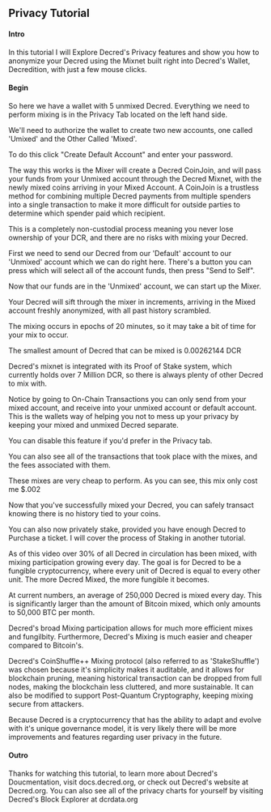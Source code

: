 ## Privacy Tutorial

#### Intro

In this tutorial I will Explore Decred's Privacy features and show you how to anonymize your Decred using the Mixnet built right into Decred's Wallet, Decredition, with just a few mouse clicks. 

#### Begin

So here we have a wallet with 5 unmixed Decred. Everything we need to perform mixing is in the Privacy Tab located on the left hand side.

We'll need to authorize the wallet to create two new accounts, one called 'Umixed' and the Other Called 'Mixed'.

To do this click "Create Default Account" and enter your password.

The way this works is the Mixer will create a Decred CoinJoin, and will pass your funds from your Unmixed account through the Decred Mixnet, with the newly mixed coins arriving in your Mixed Account. A CoinJoin is a trustless method for combining multiple Decred payments from multiple spenders into a single transaction to make it more difficult for outside parties to determine which spender paid which recipient.

This is a completely non-custodial process meaning you never lose ownership of your DCR, and there are no risks with mixing your Decred.

First we need to send our Decred from our 'Default' account to our 'Unmixed' account which we can do right here. There's a button you can press which will select all of the account funds, then press "Send to Self".

Now that our funds are in the 'Unmixed' account, we can start up the Mixer.

Your Decred will sift through the mixer in increments, arriving in the Mixed account freshly anonymized, with all past history scrambled.

The mixing occurs in epochs of 20 minutes, so it may take a bit of time for your mix to occur.

The smallest amount of Decred that can be mixed is 0.00262144 DCR

Decred's mixnet is integrated with its Proof of Stake system, which currently holds over 7 Million DCR, so there is always plenty of other Decred to mix with.

Notice by going to On-Chain Transactions you can only send from your mixed account, and receive into your unmixed account or default account. This is the wallets way of helping you not to mess up your privacy by keeping your mixed and unmixed Decred separate.

You can disable this feature if you'd prefer in the Privacy tab.

You can also see all of the transactions that took place with the mixes, and the fees associated with them.

These mixes are very cheap to perform. As you can see, this mix only cost me $.002

Now that you've successfully mixed your Decred, you can safely transact knowing there is no history tied to your coins.

You can also now privately stake, provided you have enough Decred to Purchase a ticket. I will cover the process of Staking in another tutorial.

As of this video over 30% of all Decred in circulation has been mixed, with mixing participation growing every day. The goal is for Decred to be a fungible cryptocurrency, where every unit of Decred is equal to every other unit. The more Decred Mixed, the more fungible it becomes.

At current numbers, an average of 250,000 Decred is mixed every day. This is significantly larger than the amount of Bitcoin mixed, which only amounts to 50,000 BTC per month.

Decred's broad Mixing participation allows for much more efficient mixes and fungilbity. Furthermore, Decred's Mixing is much easier and cheaper compared to Bitcoin's. 

Decred's CoinShuffle++ Mixing protocol (also referred to as 'StakeShuffle') was chosen because it's simplicity makes it auditable, and it allows for blockchain pruning, meaning historical transaction can be dropped from full nodes, making the blockchain less cluttered, and more sustainable. It can also be modified to support Post-Quantum Cryptography, keeping mixing secure from attackers.

Because Decred is a cryptocurrency that has the ability to adapt and evolve with it's unique governance model, it is very likely there will be more improvements and features regarding user privacy in the future.

#### Outro

Thanks for watching this tutorial, to learn more about Decred's Doucmentation, visit docs.decred.org, or check out Decred's website at Decred.org. You can also see all of the privacy charts for yourself by visiting Decred's Block Explorer at dcrdata.org
